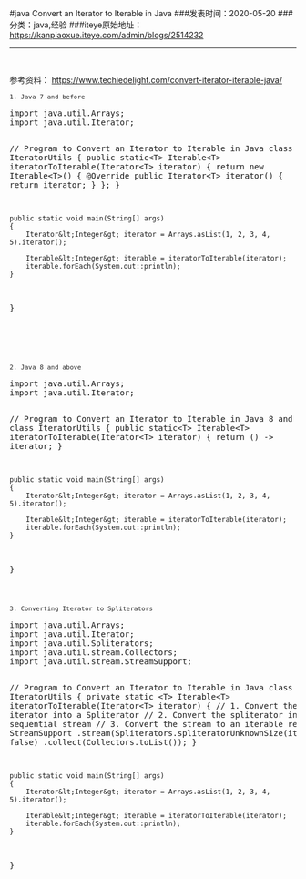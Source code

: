 #java Convert an Iterator to Iterable in Java
###发表时间：2020-05-20
###分类：java,经验
###iteye原始地址：<a href="https://kanpiaoxue.iteye.com/admin/blogs/2514232" target="_blank">https://kanpiaoxue.iteye.com/admin/blogs/2514232</a>

---

<div class="iteye-blog-content-contain" style="font-size: 14px;"> 
 <p>&nbsp;</p> 
 <p>参考资料：&nbsp;<a href="https://www.techiedelight.com/convert-iterator-iterable-java/">https://www.techiedelight.com/convert-iterator-iterable-java/</a></p> 
 <p><span style="color: #222222; font-family: Menlo, monospace; font-size: 11px; white-space: pre-wrap;">1. Java 7 and before</span></p> 
 <pre name="code" class="java">import java.util.Arrays;
import java.util.Iterator;

// Program to Convert an Iterator to Iterable in Java
class IteratorUtils
{
	public static&lt;T&gt; Iterable&lt;T&gt; iteratorToIterable(Iterator&lt;T&gt; iterator) {
		return new Iterable&lt;T&gt;() {
			@Override
			public Iterator&lt;T&gt; iterator() {
				return iterator;
			}
		};
	}

	public static void main(String[] args)
	{
		Iterator&lt;Integer&gt; iterator = Arrays.asList(1, 2, 3, 4, 5).iterator();

		Iterable&lt;Integer&gt; iterable = iteratorToIterable(iterator);
		iterable.forEach(System.out::println);
	}
}</pre> 
 <p>&nbsp;</p> 
 <p>&nbsp;</p> 
 <p><span style="color: #222222; font-family: Menlo, monospace; font-size: 11px; white-space: pre-wrap;">2. Java 8 and above</span></p> 
 <pre name="code" class="java">import java.util.Arrays;
import java.util.Iterator;

// Program to Convert an Iterator to Iterable in Java 8 and above
class IteratorUtils
{
	public static&lt;T&gt; Iterable&lt;T&gt; iteratorToIterable(Iterator&lt;T&gt; iterator) {
		return () -&gt; iterator;
	}

	public static void main(String[] args)
	{
		Iterator&lt;Integer&gt; iterator = Arrays.asList(1, 2, 3, 4, 5).iterator();

		Iterable&lt;Integer&gt; iterable = iteratorToIterable(iterator);
		iterable.forEach(System.out::println);
	}
}</pre> 
 <p><span style="color: #222222; font-family: Menlo, monospace; font-size: 11px; white-space: pre-wrap;">&nbsp;</span></p> 
 <p><span style="color: #222222; font-family: Menlo, monospace; font-size: 11px; white-space: pre-wrap;">3. Converting Iterator to Spliterators</span></p> 
 <pre name="code" class="java">import java.util.Arrays;
import java.util.Iterator;
import java.util.Spliterators;
import java.util.stream.Collectors;
import java.util.stream.StreamSupport;

// Program to Convert an Iterator to Iterable in Java
class IteratorUtils
{
	private static &lt;T&gt; Iterable&lt;T&gt; iteratorToIterable(Iterator&lt;T&gt; iterator)
	{
		// 1. Convert the iterator into a Spliterator
		// 2. Convert the spliterator into a sequential stream
		// 3. Convert the stream to an iterable
		return StreamSupport
					.stream(Spliterators.spliteratorUnknownSize(iterator, 0),
							false)
					.collect(Collectors.toList());
	}

	public static void main(String[] args)
	{
		Iterator&lt;Integer&gt; iterator = Arrays.asList(1, 2, 3, 4, 5).iterator();

		Iterable&lt;Integer&gt; iterable = iteratorToIterable(iterator);
		iterable.forEach(System.out::println);
	}
}</pre> 
 <p><span style="color: #222222; font-family: Menlo, monospace; font-size: 11px; white-space: pre-wrap;">&nbsp;</span></p> 
 <p>&nbsp;</p> 
 <p>&nbsp;</p> 
 <p>&nbsp;</p> 
</div>